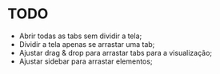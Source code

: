 # TODO

- Abrir todas as tabs sem dividir a tela;
- Dividir a tela apenas se arrastar uma tab;
- Ajustar drag & drop para arrastar tabs para a visualização;
- Ajustar sidebar para arrastar elementos;
